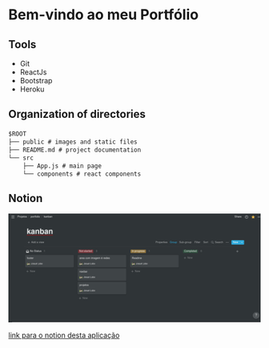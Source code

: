 # Bem-vindo ao meu Portfólio

## Tools

- Git
- ReactJs
- Bootstrap
- Heroku


## Organization of directories

```
$ROOT
├── public # images and static files
├── README.md # project documentation 
└── src
    ├── App.js # main page
    └── components # react components 
```

## Notion 

![Notion print](./public/notion.png)

[link para o notion desta aplicação](https://woozy-jelly-bcf.notion.site/60176da86c3c4ffea972dbe2ea24d800?v=07b5258969324191993c83ec8934ed2b)
